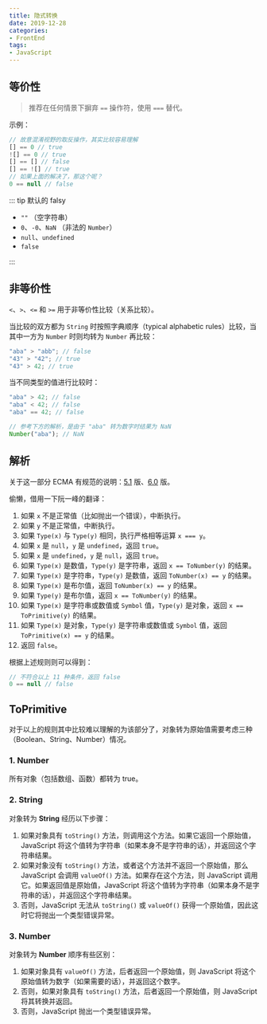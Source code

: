 ```yaml
---
title: 隐式转换
date: 2019-12-28
categories:
- FrontEnd
tags:
- JavaScript
---
```


## 等价性

> 推荐在任何情景下摒弃 `==` 操作符，使用 `===` 替代。

示例：

```js
// 故意混淆视野的取反操作，其实比较容易理解
[] == 0 // true
![] == 0 // true
[] == [] // false
[] == ![] // true
// 如果上面的解决了，那这个呢？
0 == null // false
```

::: tip 默认的 falsy

+ `""` （空字符串）
+ `0`、`-0`、`NaN` （非法的 `Number`）
+ `null`、`undefined`
+ `false`

:::



## 非等价性

`<`、`>`、`<=` 和 `>=` 用于非等价性比较（关系比较）。

当比较的双方都为 `String` 时按照字典顺序（typical alphabetic rules）比较，当其中一方为 `Number` 时则均转为 `Number` 再比较：

```js
"aba" > "abb"; // false
"43" > "42"; // true
"43" > 42; // true
```

当不同类型的值进行比较时：

```js
"aba" > 42; // false
"aba" < 42; // false
"aba" == 42; // false

// 参考下方的解析，是由于 "aba" 转为数字时结果为 NaN
Number("aba"); // NaN
```



## 解析

关于这一部分 ECMA 有规范的说明：[5.1](https://www.ecma-international.org/ecma-262/5.1/#sec-11.9.3) 版、[6.0](http://www.ecma-international.org/ecma-262/6.0/#sec-7.2.12) 版。

偷懒，借用一下阮一峰的翻译：

1. 如果 `x` 不是正常值（比如抛出一个错误），中断执行。
2. 如果 `y` 不是正常值，中断执行。
3. 如果 `Type(x)` 与 `Type(y)` 相同，执行严格相等运算 `x === y`。
4. 如果 `x` 是 `null`，`y` 是 `undefined`，返回 `true`。
5. 如果 `x` 是 `undefined`，`y` 是 `null`，返回 `true`。
6. 如果 `Type(x)` 是数值，`Type(y)` 是字符串，返回 `x == ToNumber(y)` 的结果。
7. 如果 `Type(x)` 是字符串，`Type(y)` 是数值，返回 `ToNumber(x) == y` 的结果。
8. 如果 `Type(x)` 是布尔值，返回 `ToNumber(x) == y` 的结果。
9. 如果 `Type(y)` 是布尔值，返回 `x == ToNumber(y)` 的结果。
10. 如果 `Type(x)` 是字符串或数值或 `Symbol` 值，`Type(y)` 是对象，返回 `x == ToPrimitive(y)` 的结果。
11. 如果 `Type(x)` 是对象，`Type(y)` 是字符串或数值或 `Symbol` 值，返回 `ToPrimitive(x) == y` 的结果。
12. 返回 `false`。

根据上述规则则可以得到：

```js
// 不符合以上 11 种条件，返回 false
0 == null // false
```



## ToPrimitive

对于以上的规则其中比较难以理解的为该部分了，对象转为原始值需要考虑三种（Boolean、String、Number）情况。

### 1. Number

所有对象（包括数组、函数）都转为 true。

### 2. String

对象转为 **String** 经历以下步骤：

1. 如果对象具有 `toString()` 方法，则调用这个方法。如果它返回一个原始值，JavaScript 将这个值转为字符串（如果本身不是字符串的话），并返回这个字符串结果。
2. 如果对象没有 `toString()` 方法，或者这个方法并不返回一个原始值，那么 JavaScript 会调用 `valueOf()` 方法。如果存在这个方法，则 JavaScript 调用它。如果返回值是原始值，JavaScript 将这个值转为字符串（如果本身不是字符串的话），并返回这个字符串结果。
3. 否则，JavaScript 无法从 `toString()` 或 `valueOf()` 获得一个原始值，因此这时它将抛出一个类型错误异常。

### 3. Number

对象转为 **Number** 顺序有些区别：

1. 如果对象具有 `valueOf()` 方法，后者返回一个原始值，则 JavaScript 将这个原始值转为数字（如果需要的话），并返回这个数字。
2. 否则，如果对象具有 `toString()` 方法，后者返回一个原始值，则 JavaScript 将其转换并返回。
3. 否则，JavaScript 抛出一个类型错误异常。
